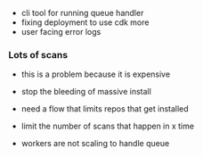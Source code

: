 - cli tool for running queue handler
- fixing deployment to use cdk more
- user facing error logs 


### Lots of scans
- this is a problem because it is expensive

- stop the bleeding of massive install
- need a flow that limits repos that get installed
- limit the number of scans that happen in x time
- workers are not scaling to handle queue